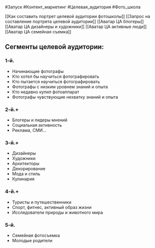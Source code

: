 #Запуск #Контент_маркетинг #Целевая_аудитория #Фото_школа 

[[Как составить портрет целевой аудитории фотошколы]]
[[Запрос на составление портрета целевой аудитории]]
[[Аватар ЦА блогеры]]
[[Аватар ЦА дизайнеры и художники]]
[[Аватар ЦА активные люди]]
[[Аватар ЦА семейная съемка]]
## Сегменты целевой аудитории:
### 1-й.
- Начинающие фотографы
- Кто хотел бы научиться фотографировать
- Кто пытается научиться фотографировать
- Фотографы с низким уровнем знаний и опыта
- Кто недавно купил фотоаппарат
- Фотографы чувствующие нехватку знаний и опыта

### 2-й.+
- Блогеры и лидеры мнений
- Социальная активность
- Реклама, СМИ...

### 3-й.+
- Дизайнеры
- Художники
- Архитекторы
- Декорирование
- Мода и стиль
- Кулинария

### 4-й.+
- Туристы и путешественники
- Спорт, фитнес, активный образ жизни
- Исследователи природы и животного мира

### 5-й.
- Семейная фотосъемка
- Молодые родители
